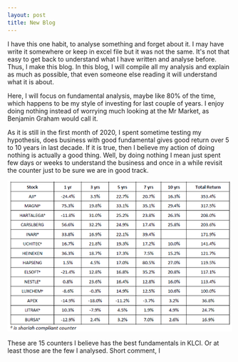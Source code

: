 ```yaml
---
layout: post
title: New Blog
---
```



I have this one habit, to analyse something and forget about it. I may have write it somewhere or keep in excel file but it was not the same. It's not that easy to get back to understand what I have written and analyse before. Thus, I make this blog. In this blog, I will compile all my analysis and explain as much as possible, that even someone else reading it will understand what it is about. 

Here, I will focus on fundamental analysis, maybe like 80% of the time, which happens to be my style of investing for last couple of years. I enjoy doing nothing instead of worrying much looking at the Mr Market, as Benjamin Graham would call it.

As it is still in the first month of 2020, I spent sometime testing my hypothesis, does business with good fundamental gives good return over 5 to 10 years in last decade. If it is true, then I believe my action of doing nothing is actually a good thing. Well, by doing nothing I mean just spent few days or weeks to understand the business and once in a while revisit the counter just to be sure we are in good track.

![10 years fundamental stocks comparison](/images/fundamental10yrs.png)

These are 15 counters I believe has the best fundamentals in KLCI. Or at least those are the few I analysed. Short comment, I


